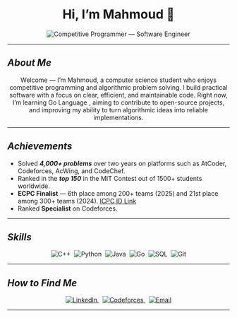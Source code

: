 <div align="center">

# Hi, I’m **Mahmoud** 👋
  
<p align="center">
  <img alt="Competitive Programmer — Software Engineer" src="https://readme-typing-svg.demolab.com?font=Fira+Code&size=36&pause=1000&color=0EA5FF&center=true&vCenter=true&width=900&height=90&lines=Competitive+Programmer;Software+Engineer" />
</p>

</div>

---

## ***About Me***
<div align="center">
  Welcome — I’m Mahmoud, a computer science student who enjoys competitive programming and algorithmic problem solving.  
  I build practical software with a focus on clear, efficient, and maintainable code.  
  Right now, I’m learning Go Language , aiming to contribute to open-source projects, and improving my ability to turn algorithmic ideas into reliable implementations.
</div>

---

##  ***Achievements***
- Solved ***4,000+ problems*** over two years on platforms such as AtCoder, Codeforces, AcWing, and CodeChef.  
- Ranked in the ***top 150*** in the MIT Contest out of 1500+ students worldwide.  
- **ECPC Finalist** — 6th place among 200+ teams (2025) and 21st place among 300+ teams (2024). [ICPC ID Link](https://icpc.global/ICPCID/1QZ34PCIJX7Y)  
- Ranked **Specialist** on Codeforces.  

---

## ***Skills***
<p align="center">
  <img alt="C++" src="https://img.shields.io/badge/C%2B%2B-00599C?logo=c%2B%2B&logoColor=white&style=flat-square" />&nbsp;
  <img alt="Python" src="https://img.shields.io/badge/Python-3776AB?logo=python&logoColor=white&style=flat-square" />&nbsp;
  <img alt="Java" src="https://img.shields.io/badge/Java-007396?logo=java&logoColor=white&style=flat-square" />&nbsp;
  <img alt="Go" src="https://img.shields.io/badge/Go-00ADD8?logo=go&logoColor=white&style=flat-square" />&nbsp;
  <img alt="SQL" src="https://img.shields.io/badge/SQL-4479A1?logo=postgresql&logoColor=white&style=flat-square" />&nbsp;
  <img alt="Git" src="https://img.shields.io/badge/Git-F05032?logo=git&logoColor=white&style=flat-square" />
</p>

---

##  ***How to Find Me***
<p align="center">

  <a href="https://www.linkedin.com/in/ma7moud-khaled/" title="LinkedIn">
    <img alt="LinkedIn" src="https://img.shields.io/badge/LinkedIn-Mahmoud--Khaled-0A66C2?logo=linkedin&logoColor=white&style=flat-square" />
  </a>&nbsp;
  <a href="https://codeforces.com/profile/El_Qorsan" title="Codeforces">
    <img alt="Codeforces" src="https://img.shields.io/badge/Codeforces-El_Qorsan-2EA44F?logo=codeforces&logoColor=white&style=flat-square" />
  </a>&nbsp;
  <a href="mailto:mamoudkhaled2@gmail.com" title="Email">
    <img alt="Email" src="https://img.shields.io/badge/Email-mamoudkhaled2@gmail.com-D14836?logo=gmail&logoColor=white&style=flat-square" />
  </a>
</p>

---
